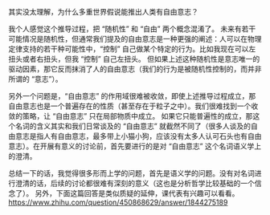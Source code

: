 其实没太理解，为什么多重世界假说能推出人类有自由意志？

我个人感觉这个推导过程，把 “随机性” 和 “自由” 两个概念混淆了。
未来有若干可能情况是随机性，但通常我们提及的自由意志是一种更强的阐述：人可以在物理定律支持的若干种可能性中，“控制” 自己做某个特定的行为。比如我现在可以左扭头或者右扭头，但我 “控制” 自己左扭头。
但如果上述这种随机性是意志唯一的驱动因素，那它反而抹消了人的自由意志（我们的行为是被随机性控制的，而并非所谓的 “意志”）。

另外一个问题是，“自由意志” 的作用域很难被收敛，即使上述推导过程成立，那自由意志也是一个普遍存在的性质（甚至存在于粒子之中）。我们很难找到一个收敛的策略，让 “自由意志” 只在局部物质中成立。
如果它只能普遍性的成立，那这个名词的含义其实和我们日常谈及的 “自由意志” 就截然不同了（很多人谈及的自由意志是指人有自由意志，最多带上小猫小狗，应该没有太多人认可石头也有自由意志）。在开展有意义的讨论前，首先要进行的是对 “自由意志” 这个名词语义学上的澄清。

总结一下的话，我觉得很多形而上学的问题，首先是语义学的问题。没有对名词进行澄清的话，后续的讨论都很难有深刻的意义（这也是分析哲学比较基础的一个信念了）。
另外，下面这篇回答是类似质疑的延伸，课代表有兴趣可以看看。
https://www.zhihu.com/question/450868629/answer/1844275189
